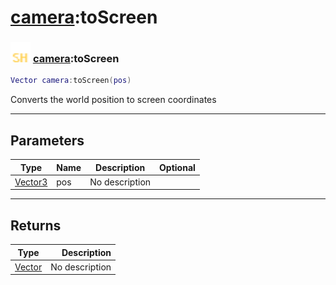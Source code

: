 # [camera](../camera/README.md):toScreen

### <img src="../../.gitbook/assets/shared.png" width="32" height="32" /> [camera](../camera/README.md):toScreen

```lua
Vector camera:toScreen(pos)
```

Converts the world position to screen coordinates<br>

-----------------
## Parameters

| Type   | Name | Description | Optional |
| ------ | ---- | ----------- | -------: |
| [Vector3](../vector3/README.md) | pos | No description |  |

-----------------
## Returns

| Type   | Description |
| ------ | ----------: |
| [Vector](../vector/README.md) | No description |
